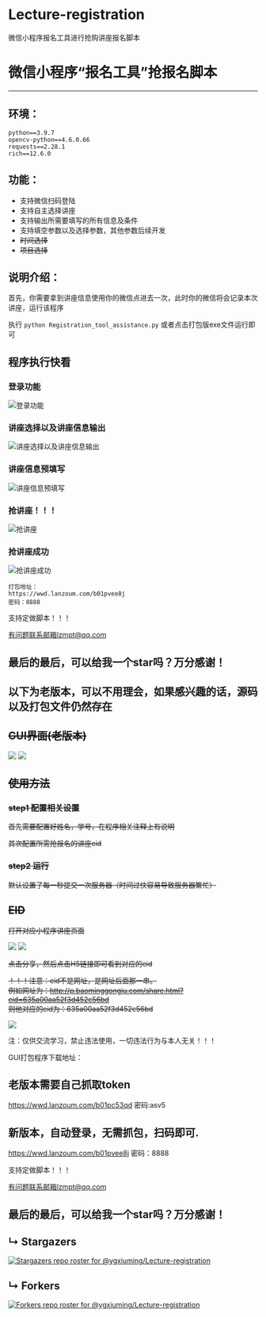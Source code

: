 # Lecture-registration

微信小程序报名工具进行抢购讲座报名脚本





# 微信小程序“报名工具”抢报名脚本

---



## 环境：

~~~
python==3.9.7
opencv-python==4.6.0.66
requests==2.28.1
rich==12.6.0
~~~

## 功能：
- 支持微信扫码登陆
- 支持自主选择讲座
- 支持输出所需要填写的所有信息及条件
- 支持填空参数以及选择参数，其他参数后续开发
- ~~时间选择~~
- ~~项目选择~~

## 说明介绍：
首先，你需要拿到讲座信息使用你的微信点进去一次，此时你的微信将会记录本次讲座，运行该程序

执行 `python Registration_tool_assistance.py` 或者点击打包版exe文件运行即可

## 程序执行快看

### 登录功能
![登录功能](./assets/登录.png)

### 讲座选择以及讲座信息输出
![讲座选择以及讲座信息输出](./assets/讲座信息.png)

### 讲座信息预填写
![讲座信息预填写](./assets/参数信息.png)

### 抢讲座！！！
![抢讲座](./assets/抢讲座1.png)
### 抢讲座成功
![抢讲座成功](./assets/抢讲座2.png)
~~~
打包地址：
https://wwd.lanzoum.com/b01pvee8j
密码：8888
~~~
支持定做脚本！！！

有问题联系邮箱lzmpt@qq.com

## 最后的最后，可以给我一个star吗？万分感谢！


## 以下为老版本，可以不用理会，如果感兴趣的话，源码以及打包文件仍然存在
## ~~GUI界面(老版本)~~
<img src="README.assets/GUI.png"/>

<img src="README.assets/9.png"/>

## ~~使用方法~~

### ~~step1 配置相关设置~~

~~首先需要配置好姓名，学号，在程序相关注释上有说明~~

~~其次配置所需抢报名的讲座eid~~

### ~~step2 运行~~

~~默认设置了每一秒提交一次服务器（时间过快容易导致服务器繁忙）~~

## ~~EID~~

~~打开对应小程序讲座页面~~

<img src="README.assets/10.png"/>

<img src="README.assets/11.png"/>

~~点击分享，然后点击H5链接即可看到对应的eid~~

~~！！！注意：eid不是网址，是网址后面那一串。~~
<br>
~~例如网址为：http://p.baominggongju.com/share.html?eid=635a00aa52f3d452c56bd~~
<br>
~~则他对应的eid为：635a00aa52f3d452c56bd~~

<img src="README.assets/12.png"/>

注：仅供交流学习，禁止违法使用，一切违法行为与本人无关！！！


GUI打包程序下载地址：
## 老版本需要自己抓取token
https://wwd.lanzoum.com/b01pc53qd
密码:asv5

## 新版本，自动登录，无需抓包，扫码即可.
https://wwd.lanzoum.com/b01pvee8j
密码：8888

支持定做脚本！！！

有问题联系邮箱lzmpt@qq.com

<h2>最后的最后，可以给我一个star吗？万分感谢！</h2>

## &#8627; Stargazers

[![Stargazers repo roster for @ygxiuming/Lecture-registration](https://reporoster.com/stars/ygxiuming/Lecture-registration)](https://github.com/ygxiuming/Lecture-registration/stargazers)

## &#8627; Forkers

[![Forkers repo roster for @ygxiuming/Lecture-registration](https://reporoster.com/forks/ygxiuming/Lecture-registration)](https://github.com/ygxiuming/Lecture-registration/network/members)





